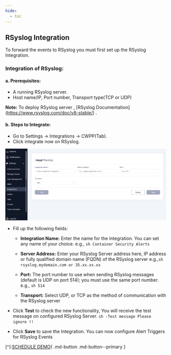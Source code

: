 ```yaml
---
hide:
  - toc
---
```


## RSyslog Integration

To forward the events to RSyslog you must first set up the RSyslog Integration.

### Integration of RSyslog:
#### **a. Prerequisites:**
+ A running RSyslog server.
+ Host name/IP, Port number, Transport type(TCP or UDP)

**Note:** To deploy RSyslog server , [RSyslog Documentation] (https://www.rsyslog.com/doc/v8-stable/) .

#### **b. Steps to Integrate:**

+ Go to Settings → Integrations → CWPP(Tab).
+ Click integrate now on RSyslog.

![](/integrations/images/rsys-int.png)

+ Fill up the following fields:
    + **Integration Name:** Enter the name for the integration. You can set any name of your choice. e.g., ```sh Container Security Alerts ```

    + **Server Address:** Enter your RSyslog Server address here, IP address or fully qualified domain name (FQDN) of the RSyslog server e.g.,```sh rsyslog.mydomain.com or 35.xx.xx.xx ```

    + **Port:** The port number to use when sending RSyslog messages (default is UDP on port 514); you must use the same port number. e.g., ```sh 514 ```

    + **Transport:** Select UDP, or TCP as the method of communication with the RSyslog server

+ Click **Test** to check the new functionality, You will receive the test message on configured RSyslog Server. ```sh -Test message Please ignore !!```

+ Click **Save** to save the Integration. You can now configure Alert Triggers for RSyslog Events


[^]:[SCHEDULE DEMO](https://www.accuknox.com/contact-us){ .md-button .md-button--primary }